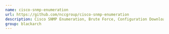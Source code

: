 ```yaml
---
name: cisco-snmp-enumeration
url: https://github.com/nccgroup/cisco-snmp-enumeration
description: Cisco SNMP Enumeration, Brute Force, Configuration Download and Password Cracking. URL : https://github.com/nccgroup/cisco-snmp-enumeration Groups : blackarch blackarch-automation blackarch-networking blackarch-exploitation blackarch-cracker
group: blackarch
---
```

